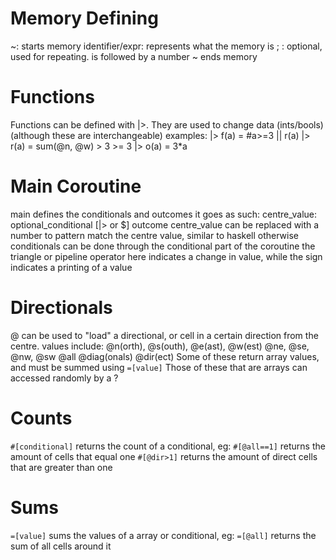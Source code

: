 # Memory Defining
~: starts memory
identifier/expr: represents what the memory is
; : optional, used for repeating. is followed by a number
~ ends memory

# Functions
Functions can be defined with |>.
They are used to change data (ints/bools) (although these are interchangeable)
examples:
|> f(a) = #a>=3 || r(a)
|> r(a) = sum(@n, @w) > 3 >= 3
|> o(a) = 3*a 

# Main Coroutine
main defines the conditionals and outcomes
it goes as such:
centre_value: optional_conditional [|> or $] outcome
centre_value can be replaced with a number to pattern match the centre value, similar to haskell
otherwise conditionals can be done through the conditional part of the coroutine
the triangle or pipeline operator here indicates a change in value, while the sign indicates a printing of a value

# Directionals
@ can be used to "load" a directional, or cell in a certain direction from the centre.
values include:
@n(orth), @s(outh), @e(ast), @w(est)
@ne, @se, @nw, @sw
@all
@diag(onals)
@dir(ect)
Some of these return array values, and must be summed using ```=[value]```
Those of these that are arrays can accessed randomly by a ?

# Counts
`#[conditional]` returns the count of a conditional, eg:
`#[@all==1]` returns the amount of cells that equal one
`#[@dir>1]` returns the amount of direct cells that are greater than one

# Sums
```=[value]``` sums the values of a array or conditional, eg:
```=[@all]``` returns the sum of all cells around it 
